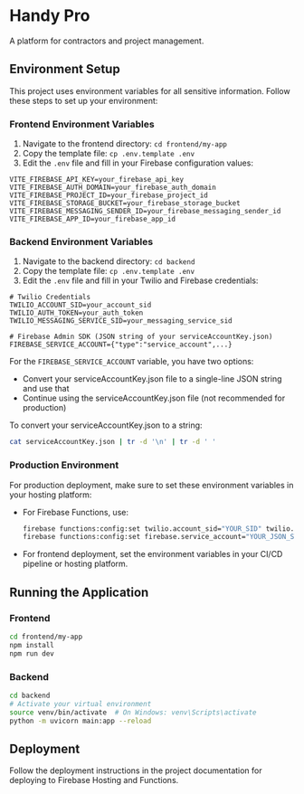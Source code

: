 # Handy Pro

A platform for contractors and project management.

## Environment Setup

This project uses environment variables for all sensitive information. Follow these steps to set up your environment:

### Frontend Environment Variables

1. Navigate to the frontend directory: `cd frontend/my-app`
2. Copy the template file: `cp .env.template .env`
3. Edit the `.env` file and fill in your Firebase configuration values:

```
VITE_FIREBASE_API_KEY=your_firebase_api_key
VITE_FIREBASE_AUTH_DOMAIN=your_firebase_auth_domain
VITE_FIREBASE_PROJECT_ID=your_firebase_project_id
VITE_FIREBASE_STORAGE_BUCKET=your_firebase_storage_bucket
VITE_FIREBASE_MESSAGING_SENDER_ID=your_firebase_messaging_sender_id
VITE_FIREBASE_APP_ID=your_firebase_app_id
```

### Backend Environment Variables

1. Navigate to the backend directory: `cd backend`
2. Copy the template file: `cp .env.template .env`
3. Edit the `.env` file and fill in your Twilio and Firebase credentials:

```
# Twilio Credentials
TWILIO_ACCOUNT_SID=your_account_sid
TWILIO_AUTH_TOKEN=your_auth_token
TWILIO_MESSAGING_SERVICE_SID=your_messaging_service_sid

# Firebase Admin SDK (JSON string of your serviceAccountKey.json)
FIREBASE_SERVICE_ACCOUNT={"type":"service_account",...}
```

For the `FIREBASE_SERVICE_ACCOUNT` variable, you have two options:

- Convert your serviceAccountKey.json file to a single-line JSON string and use that
- Continue using the serviceAccountKey.json file (not recommended for production)

To convert your serviceAccountKey.json to a string:

```bash
cat serviceAccountKey.json | tr -d '\n' | tr -d ' '
```

### Production Environment

For production deployment, make sure to set these environment variables in your hosting platform:

- For Firebase Functions, use:

  ```bash
  firebase functions:config:set twilio.account_sid="YOUR_SID" twilio.auth_token="YOUR_TOKEN" twilio.messaging_service_sid="YOUR_SERVICE_SID"
  firebase functions:config:set firebase.service_account="YOUR_JSON_STRING"
  ```

- For frontend deployment, set the environment variables in your CI/CD pipeline or hosting platform.

## Running the Application

### Frontend

```bash
cd frontend/my-app
npm install
npm run dev
```

### Backend

```bash
cd backend
# Activate your virtual environment
source venv/bin/activate  # On Windows: venv\Scripts\activate
python -m uvicorn main:app --reload
```

## Deployment

Follow the deployment instructions in the project documentation for deploying to Firebase Hosting and Functions.

